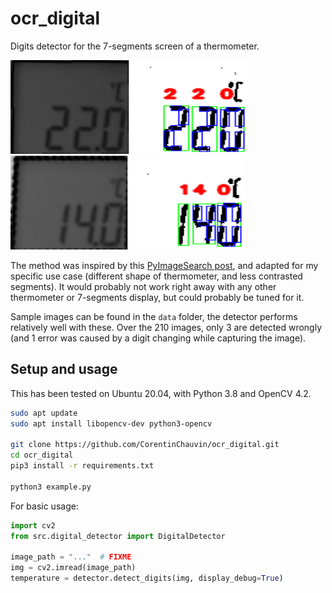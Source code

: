 # ocr_digital

Digits detector for the 7-segments screen of a thermometer.

![example1](docs/example1.png)
![example2](docs/example2.png)

The method was inspired by this [PyImageSearch post](https://www.pyimagesearch.com/2017/02/13/recognizing-digits-with-opencv-and-python/), and adapted for my specific use case (different shape of thermometer, and less contrasted segments). It would probably not work right away with any other thermometer or 7-segments display, but could probably be tuned for it.

Sample images can be found in the `data` folder, the detector performs relatively well with these. Over the 210 images, only 3 are detected wrongly (and 1 error was caused by a digit changing while capturing the image).

## Setup and usage
This has been tested on Ubuntu 20.04, with Python 3.8 and OpenCV 4.2.

```bash
sudo apt update
sudo apt install libopencv-dev python3-opencv

git clone https://github.com/CorentinChauvin/ocr_digital.git
cd ocr_digital
pip3 install -r requirements.txt

python3 example.py
```

For basic usage:
```python
import cv2
from src.digital_detector import DigitalDetector

image_path = "..."  # FIXME
img = cv2.imread(image_path)
temperature = detector.detect_digits(img, display_debug=True)
```
